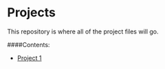 Projects
====
This repository is where all of the project files will go.

####Contents:

* [Project 1](https://github.com/mrmittag/Introduction-to-Programing/tree/master/Projects/project_1)
